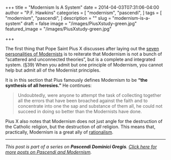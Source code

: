 +++
title = "Modernism Is A System"
date = 2014-04-03T07:31:06-04:00
author = "P.F. Hawkins"
categories = [
  "modernism",
  "pascendi",
]
tags = [
  "modernism",
  "pascendi",
]
description = ""
slug = "modernism-is-a-system"
draft = false
image = "/images/PiusXstudy-green.jpg"
featured_image = "/images/PiusXstudy-green.jpg"

+++

The first thing that Pope Saint Pius X discusses after laying out the [seven personalities of Modernists](http://theoldevangelization.com/the-seven-personalities-of-modernists/) is to reiterate that Modernism is not a bunch of “scattered and unconnected theories”, but is a complete and integrated system. (§39) When you admit but one principle of Modernism, you cannot help but admit all of the Modernist principles.

It is in this section that Pius famously defines Modernism to be **“the synthesis of all heresies.”** He continues:

> Undoubtedly, were anyone to attempt the task of collecting together all the errors that have been broached against the faith and to concentrate into one the sap and substance of them all, he could not succeed in doing so better than the Modernists have done.

Pius X also notes that Modernism does not just angle for the destruction of the Catholic religion, but the destruction of *all* religion. This means that, practically, Modernism is a great ally of [rationalism](http://www.newadvent.org/cathen/12652a.htm).

*** 

*This post is part of a series on **Pascendi Dominici Gregis**. [Click here for more posts on Pascendi and Modernism](http://theoldevangelization.com/pascendi-series/).*


